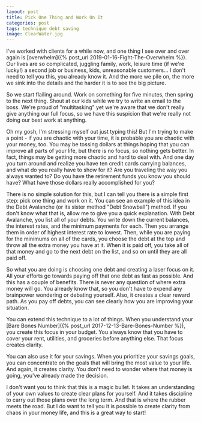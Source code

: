 ```yaml
---
layout: post
title: Pick One Thing and Work On It
categories: post
tags: technique debt saving
image: ClearWater.jpg
---
```


I've worked with clients for a while now, and one thing I see over and over again is [overwhelm]({% post_url 2019-01-16-Fight-The-Overwhelm %}). Our lives are so complicated, juggling family, work, leisure time (if we're lucky!) a second job or business, kids, unreasonable customers... I don't need to tell you this, you already know it. And the more we pile on, the more we sink into the details and the harder it is to see the big picture.

<!--more-->

So we start flailing around. Work on something for five minutes, then spring to the next thing. Shout at our kids while we try to write an email to the boss. We're proud of "multitasking" yet we're aware that we don't really give anything our full focus, so we have this suspicion that we're really not doing our best work at anything.

Oh my gosh, I'm stressing myself out just typing this! But I'm trying to make a point - if you are chaotic with your time, it is probable you are chaotic with your money, too. You may be tossing dollars at things hoping that you can improve all parts of your life, but there is no focus, so nothing gets better. In fact, things may be getting more chaotic and hard to deal with. And one day you turn around and realize you have ten credit cards carrying balances, and what do you really have to show for it? Are you traveling the way you always wanted to? Do you have the retirement funds you know you should have? What have those dollars really accomplished for you?

There is no simple solution for this, but I can tell you there is a simple first step: pick one thing and work on it. You can see an example of this idea in the Debt Avalanche (or its sister method "Debt Snowball") method. If you don't know what that is, allow me to give you a quick explanation. With Debt Avalanche, you list all of your debts. You write down the current balances, the interest rates, and the minimum payments for each. Then you arrange them in order of highest interest rate to lowest. Then, while you are paying for the minimums on all of the cards, you choose the debt at the top and throw all the extra money you have at it. When it is paid off, you take all of that money and go to the next debt on the list, and so on until they are all paid off.

So what you are doing is choosing one debt and creating a laser focus on it. All your efforts go towards paying off that one debt as fast as possible. And this has a couple of benefits. There is never any question of where extra money will go. You already know that, so you don't have to expend any brainpower wondering or debating yourself. Also, it creates a clear reward path. As you pay off debts, you can see clearly how you are improving your situation.

You can extend this technique to a lot of things. When you understand your [Bare Bones Number]({% post_url 2017-12-13-Bare-Bones-Number %}), you create this focus in your budget. You always know that you have to cover your rent, utilities, and groceries before anything else. That focus creates clarity.

You can also use it for your savings. When you prioritize your savings goals, you can concentrate on the goals that will bring the most value to your life. And again, it creates clarity. You don't need to wonder where that money is going, you've already made the decision.

I don't want you to think that this is a magic bullet. It takes an understanding of your own values to create clear plans for yourself. And it takes discipline to carry out those plans over the long term. And that is where the rubber meets the road. But I do want to tell you it is possible to create clarity from chaos in your money life, and this is a great way to start!